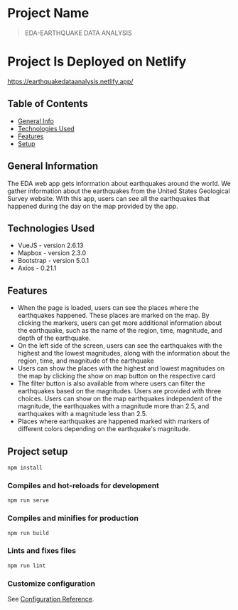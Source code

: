 # Project Name
> EDA-EARTHQUAKE DATA ANALYSIS

# Project Is Deployed on Netlify
https://earthquakedataanalysis.netlify.app/

## Table of Contents
* [General Info](#general-information)
* [Technologies Used](#technologies-used)
* [Features](#features)
* [Setup](#setup)

<!-- * [License](#license) -->


## General Information
The EDA web app gets information about earthquakes around the world. We gather information about the earthquakes from the United States Geological Survey website. With this app, users can see all the earthquakes that happened during the day on the map provided by the app.


## Technologies Used
- VueJS - version 2.6.13
- Mapbox - version 2.3.0
- Bootstrap - version 5.0.1
- Axios - 0.21.1


## Features
- When the page is loaded, users can see the places where the earthquakes happened. These places are marked on the map. By clicking the markers, users can get more additional information about the earthquake, such as the name of the region, time, magnitude, and depth of the earthquake.
- On the left side of the screen, users can see the earthquakes with the highest and the lowest magnitudes, along with the information about the region, time, and magnitude of the earthquake
- Users can show the places with the highest and lowest magnitudes on the map by clicking the show on map button on the respective card
- The filter button is also available from where users can filter the earthquakes based on the magnitudes. Users are provided with three choices. Users can show on the map earthquakes independent of the magnitude, the earthquakes with a magnitude more than 2.5, and earthquakes with a magnitude less than 2.5.
- Places where earthquakes are happened marked with markers of different colors depending on the earthquake's magnitude.

## Project setup
```
npm install
```

### Compiles and hot-reloads for development
```
npm run serve
```

### Compiles and minifies for production
```
npm run build
```

### Lints and fixes files
```
npm run lint
```

### Customize configuration
See [Configuration Reference](https://cli.vuejs.org/config/).

